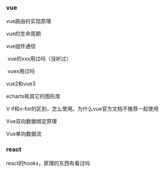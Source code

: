 ### vue

vue路由的实现原理

vue的生命周期

vue组件通信

 vue的xxx用过吗（没听过）

 vuex用过吗

vue2和vue3

echarts和其它的图形库

V if和v-for的区别，怎么使用。为什么vue官方文档不推荐一起使用  

Vue双向数据绑定原理  

Vue单向数据流

### react

react的hooks，原理的东西有看过吗
